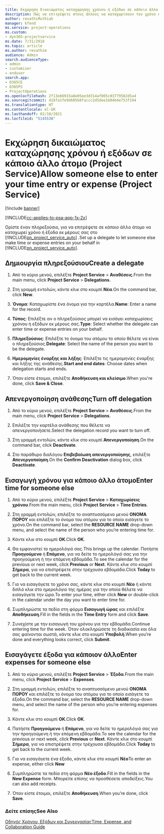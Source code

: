 ```yaml
---
title: Εκχώρηση δικαιώματος καταχώρησης χρόνου ή εξόδων σε κάποιο άλλο άτομο
description: Πώς να επιτρέψετε στους άλλους να καταχωρίσουν τον χρόνο ή τα έξοδα στο Project Service
author: revathiMuthiah
manager: kfend
ms.service: project-operations
ms.custom:
- dyn365-projectservice
ms.date: 7/31/2018
ms.topic: article
ms.author: revathim
audience: Admin
search.audienceType:
- admin
- customizer
- enduser
search.app:
- D365CE
- D365PS
- ProjectOperations
ms.openlocfilehash: 2f13e66915a8e05ee3d314af065c03779582d5a4
ms.sourcegitcommit: 418fa1fe9d605b8faccc2d5dee1b04b4e753f194
ms.translationtype: HT
ms.contentlocale: el-GR
ms.lasthandoff: 02/10/2021
ms.locfileid: "5145538"
---
```

# <a name="allow-someone-else-to-enter-your-time-entry-or-expense-project-service"></a><span data-ttu-id="e8ca6-103">Εκχώρηση δικαιώματος καταχώρησης χρόνου ή εξόδων σε κάποιο άλλο άτομο (Project Service)</span><span class="sxs-lookup"><span data-stu-id="e8ca6-103">Allow someone else to enter your time entry or expense (Project Service)</span></span>

[!include [banner](../includes/psa-now-project-operations.md)]

[!INCLUDE[cc-applies-to-psa-app-1x-2x](../includes/cc-applies-to-psa-app-1x-2x.md)]

<span data-ttu-id="e8ca6-104">Ορίστε έναν πληρεξούσιο, για να επιτρέψετε σε κάποιο άλλο άτομο να καταχωρεί χρόνο ή έξοδα εκ μέρους σας στο [!INCLUDE[pn_project_service_auto](../includes/pn-project-service-auto.md)] .</span><span class="sxs-lookup"><span data-stu-id="e8ca6-104">Set up a delegate to let someone else make time or expense entries on your behalf in [!INCLUDE[pn_project_service_auto](../includes/pn-project-service-auto.md)].</span></span>  
  
## <a name="create-a-delegate"></a><span data-ttu-id="e8ca6-105">Δημιουργία πληρεξούσιου</span><span class="sxs-lookup"><span data-stu-id="e8ca6-105">Create a delegate</span></span>  
  
1.  <span data-ttu-id="e8ca6-106">Από το κύριο μενού, επιλέξτε **Project Service** > **Αναθέσεις**.</span><span class="sxs-lookup"><span data-stu-id="e8ca6-106">From the main menu, click **Project Service** > **Delegations**.</span></span>  
  
2.  <span data-ttu-id="e8ca6-107">Στη γραμμή εντολών, κάντε κλικ στο κουμπί **Νέα**.</span><span class="sxs-lookup"><span data-stu-id="e8ca6-107">On the command bar, click **New**.</span></span>  
  
3. <span data-ttu-id="e8ca6-108">**Όνομα**: Καταχωρίστε ένα όνομα για την καρτέλα.</span><span class="sxs-lookup"><span data-stu-id="e8ca6-108">**Name**: Enter a name for the record.</span></span>  
  
4. <span data-ttu-id="e8ca6-109">**Τύπος**: Επιλέξτε αν ο πληρεξούσιος μπορεί να εισάγει καταχωρίσεις χρόνου ή εξόδων εκ μέρους σας.</span><span class="sxs-lookup"><span data-stu-id="e8ca6-109">**Type**: Select whether the delegate can enter time or expense entries on your behalf.</span></span>  
  
5. <span data-ttu-id="e8ca6-110">**Πληρεξούσιος**: Επιλέξτε το όνομα του ατόμου το οποίο θέλετε να είναι ο πληρεξούσιος.</span><span class="sxs-lookup"><span data-stu-id="e8ca6-110">**Delegate**: Select the name of the person you want to be the delegate.</span></span>  
  
6. <span data-ttu-id="e8ca6-111">**Ημερομηνίες έναρξης και λήξης**: Επιλέξτε τις ημερομηνίες έναρξης και λήξης της ανάθεσης.</span><span class="sxs-lookup"><span data-stu-id="e8ca6-111">**Start and end dates**: Choose dates when delegation starts and ends.</span></span>  
  
7.  <span data-ttu-id="e8ca6-112">Όταν είστε έτοιμοι, επιλέξτε **Αποθήκευση και κλείσιμο**.</span><span class="sxs-lookup"><span data-stu-id="e8ca6-112">When you're done, click **Save & Close**.</span></span>  
  
## <a name="turn-off-delegation"></a><span data-ttu-id="e8ca6-113">Απενεργοποίηση ανάθεσης</span><span class="sxs-lookup"><span data-stu-id="e8ca6-113">Turn off delegation</span></span>  
  
1.  <span data-ttu-id="e8ca6-114">Από το κύριο μενού, επιλέξτε **Project Service** > **Αναθέσεις**.</span><span class="sxs-lookup"><span data-stu-id="e8ca6-114">From the main menu, click **Project Service** > **Delegations**.</span></span>  
  
2.  <span data-ttu-id="e8ca6-115">Επιλέξτε την καρτέλα ανάθεσης που θέλετε να απενεργοποιήσετε.</span><span class="sxs-lookup"><span data-stu-id="e8ca6-115">Select the delegation record you want to turn off.</span></span>  
  
3.  <span data-ttu-id="e8ca6-116">Στη γραμμή εντολών, κάντε κλικ στο κουμπί **Απενεργοποίηση**.</span><span class="sxs-lookup"><span data-stu-id="e8ca6-116">On the command bar, click **Deactivate**.</span></span>  
  
4.  <span data-ttu-id="e8ca6-117">Στο παράθυρο διαλόγου **Επιβεβαίωση απενεργοποίησης**, επιλέξτε **Απενεργοποίηση**.</span><span class="sxs-lookup"><span data-stu-id="e8ca6-117">On the **Confirm Deactivation** dialog box, click **Deactivate**.</span></span>  
  
## <a name="enter-time-for-someone-else"></a><span data-ttu-id="e8ca6-118">Εισαγωγή χρόνου για κάποιο άλλο άτομο</span><span class="sxs-lookup"><span data-stu-id="e8ca6-118">Enter time for someone else</span></span>  
  
1.  <span data-ttu-id="e8ca6-119">Από το κύριο μενού, επιλέξτε **Project Service** > **Καταχωρίσεις χρόνου**.</span><span class="sxs-lookup"><span data-stu-id="e8ca6-119">From the main menu, click **Project Service** > **Time Entries**.</span></span>  
  
2.  <span data-ttu-id="e8ca6-120">Στη γραμμή εντολών, επιλέξτε το αναπτυσσόμενο μενού **ΟΝΟΜΑ ΠΟΡΟΥ** και επιλέξτε το όνομα του ατόμου για το οποίο εισάγετε το χρόνο.</span><span class="sxs-lookup"><span data-stu-id="e8ca6-120">On the command bar, select the **RESOURCE NAME** drop-down menu, and select the name of the person who you’re entering time for.</span></span>  
  
3.  <span data-ttu-id="e8ca6-121">Κάντε κλικ στο κουμπί **OK**.</span><span class="sxs-lookup"><span data-stu-id="e8ca6-121">Click **OK**.</span></span>  
  
4.  <span data-ttu-id="e8ca6-122">Θα εμφανιστεί το ημερολόγιό σας.</span><span class="sxs-lookup"><span data-stu-id="e8ca6-122">This brings up the calendar.</span></span> <span data-ttu-id="e8ca6-123">Πατήστε **Προηγούμενο** ή **Επόμενο**, για να δείτε το ημερολόγιό σας για την προηγούμενη ή την επόμενη εβδομάδα.</span><span class="sxs-lookup"><span data-stu-id="e8ca6-123">To see the calendar for the previous or next week, click **Previous** or **Next**.</span></span> <span data-ttu-id="e8ca6-124">Κάντε κλικ στο κουμπί **Σήμερα**, για να επιστρέψετε στην τρέχουσα εβδομάδα.</span><span class="sxs-lookup"><span data-stu-id="e8ca6-124">Click **Today** to get back to the current week.</span></span>  
  
5.  <span data-ttu-id="e8ca6-125">Για να εισαγάγετε το χρόνο σας, κάντε κλικ στο κουμπί **Νέο** ή κάντε διπλό κλικ στο ημερολόγιο της ημέρας για την οποία θέλετε να εισαγάγετε την ώρα.</span><span class="sxs-lookup"><span data-stu-id="e8ca6-125">To enter your time, either click **New** or double-click in the calendar under the day you want to enter time for.</span></span>  
  
6.  <span data-ttu-id="e8ca6-126">Συμπληρώστε τα πεδία στη φόρμα **Εισαγωγή ώρας** και επιλέξτε **Αποθήκευση**.</span><span class="sxs-lookup"><span data-stu-id="e8ca6-126">Fill in the fields in the **Time Entry** form and click **Save**.</span></span>  
  
7.  <span data-ttu-id="e8ca6-127">Συνεχίστε με την εισαγωγή του χρόνου για την εβδομάδα.</span><span class="sxs-lookup"><span data-stu-id="e8ca6-127">Continue entering time for the week.</span></span> <span data-ttu-id="e8ca6-128">Όταν ολοκληρώσετε τη διαδικασία και όλα σας φαίνονται σωστά, κάντε κλικ στο κουμπί **Υποβολή**.</span><span class="sxs-lookup"><span data-stu-id="e8ca6-128">When you’re done and everything looks correct, click **Submit**.</span></span>  
  
## <a name="enter-expenses-for-someone-else"></a><span data-ttu-id="e8ca6-129">Εισαγάγετε έξοδα για κάποιον άλλο</span><span class="sxs-lookup"><span data-stu-id="e8ca6-129">Enter expenses for someone else</span></span>  
  
1.  <span data-ttu-id="e8ca6-130">Από το κύριο μενού, επιλέξτε **Project Service** > **Έξοδα**.</span><span class="sxs-lookup"><span data-stu-id="e8ca6-130">From the main menu, click **Project Service** > **Expenses**.</span></span>  
  
2.  <span data-ttu-id="e8ca6-131">Στη γραμμή εντολών, επιλέξτε το αναπτυσσόμενο μενού **ΟΝΟΜΑ ΠΟΡΟΥ** και επιλέξτε το όνομα του ατόμου για το οποίο εισάγετε τα έξοδα.</span><span class="sxs-lookup"><span data-stu-id="e8ca6-131">On the command bar, select the **RESOURCE NAME** drop-down menu, and select the name of the person who you’re entering expenses for.</span></span>  
  
3.  <span data-ttu-id="e8ca6-132">Κάντε κλικ στο κουμπί **OK**.</span><span class="sxs-lookup"><span data-stu-id="e8ca6-132">Click **OK**.</span></span>  
  
4.  <span data-ttu-id="e8ca6-133">Πατήστε **Προηγούμενο** ή **Επόμενο**, για να δείτε το ημερολόγιό σας για την προηγούμενη ή την επόμενη εβδομάδα.</span><span class="sxs-lookup"><span data-stu-id="e8ca6-133">To see the calendar for the previous or next week, click **Previous** or **Next**.</span></span> <span data-ttu-id="e8ca6-134">Κάντε κλικ στο κουμπί **Σήμερα**, για να επιστρέψετε στην τρέχουσα εβδομάδα.</span><span class="sxs-lookup"><span data-stu-id="e8ca6-134">Click **Today** to get back to the current week.</span></span>  
  
5.  <span data-ttu-id="e8ca6-135">Για να εισαγάγετε ένα έξοδο, κάντε κλικ στο κουμπί **Νέο**</span><span class="sxs-lookup"><span data-stu-id="e8ca6-135">To enter an expense, either click **New**</span></span>  
  
6.  <span data-ttu-id="e8ca6-136">Συμπληρώστε τα πεδία στη φόρμα **Νέο έξοδο**.</span><span class="sxs-lookup"><span data-stu-id="e8ca6-136">Fill in the fields in the **New Expense** form.</span></span> <span data-ttu-id="e8ca6-137">Μπορείτε επίσης να προσθέσετε αποδείξεις.</span><span class="sxs-lookup"><span data-stu-id="e8ca6-137">You can also add receipts.</span></span>  
  
7.  <span data-ttu-id="e8ca6-138">Όταν είστε έτοιμοι, επιλέξτε **Αποθήκευση**.</span><span class="sxs-lookup"><span data-stu-id="e8ca6-138">When you’re done, click **Save**.</span></span>  
  
### <a name="see-also"></a><span data-ttu-id="e8ca6-139">Δείτε επίσης</span><span class="sxs-lookup"><span data-stu-id="e8ca6-139">See Also</span></span>  
 [<span data-ttu-id="e8ca6-140">Οδηγός Χρόνου, Εξόδων και Συνεργασίας</span><span class="sxs-lookup"><span data-stu-id="e8ca6-140">Time, Expense, and Collaboration Guide</span></span>](../psa/time-expense-collaboration-guide.md)
